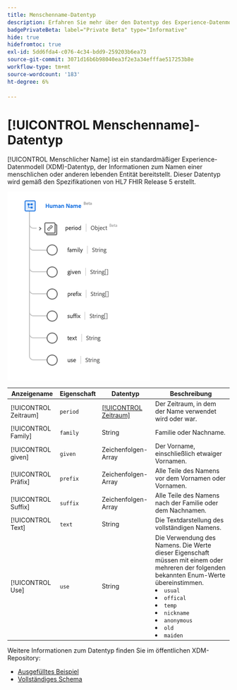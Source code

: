 ```yaml
---
title: Menschenname-Datentyp
description: Erfahren Sie mehr über den Datentyp des Experience-Datenmodells für menschliche Namen (XDM).
badgePrivateBeta: label="Private Beta" type="Informative"
hide: true
hidefromtoc: true
exl-id: 5dd6fda4-c076-4c34-bdd9-259203b6ea73
source-git-commit: 3071d16b6b98040ea3f2e3a34efffae517253b8e
workflow-type: tm+mt
source-wordcount: '183'
ht-degree: 6%

---
```


# [!UICONTROL Menschenname]-Datentyp

[!UICONTROL Menschlicher Name] ist ein standardmäßiger Experience-Datenmodell (XDM)-Datentyp, der Informationen zum Namen einer menschlichen oder anderen lebenden Entität bereitstellt. Dieser Datentyp wird gemäß den Spezifikationen von HL7 FHIR Release 5 erstellt.

![Struktur des Datentyps &quot;Menschenname&quot;](../../../images/healthcare/data-types/human-name.png)

| Anzeigename | Eigenschaft | Datentyp | Beschreibung |
| --- | --- | --- | --- |
| [!UICONTROL Zeitraum] | `period` | [[!UICONTROL Zeitraum]](../data-types/period.md) | Der Zeitraum, in dem der Name verwendet wird oder war. |
| [!UICONTROL Family] | `family` | String | Familie oder Nachname. |
| [!UICONTROL given] | `given` | Zeichenfolgen-Array | Der Vorname, einschließlich etwaiger Vornamen. |
| [!UICONTROL Präfix] | `prefix` | Zeichenfolgen-Array | Alle Teile des Namens vor dem Vornamen oder Vornamen. |
| [!UICONTROL Suffix] | `suffix` | Zeichenfolgen-Array | Alle Teile des Namens nach der Familie oder dem Nachnamen. |
| [!UICONTROL Text] | `text` | String | Die Textdarstellung des vollständigen Namens. |
| [!UICONTROL Use] | `use` | String | Die Verwendung des Namens. Die Werte dieser Eigenschaft müssen mit einem oder mehreren der folgenden bekannten Enum-Werte übereinstimmen. <li> `usual` </li> <li> `offical` </li> <li> `temp` </li> <li> `nickname` </li> <li> `anonymous` </li> <li> `old` </li> <li> `maiden` </li> |

Weitere Informationen zum Datentyp finden Sie im öffentlichen XDM-Repository:

* [Ausgefülltes Beispiel](https://github.com/adobe/xdm/blob/master/extensions/industry/healthcare/fhir/datatypes/humanname.example.1.json)
* [Vollständiges Schema](https://github.com/adobe/xdm/blob/master/extensions/industry/healthcare/fhir/datatypes/humanname.schema.json)
